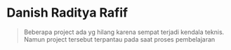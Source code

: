 # Danish Raditya Rafif 

>Beberapa project ada yg hilang karena sempat terjadi kendala teknis. Namun project tersebut terpantau pada saat proses pembelajaran

